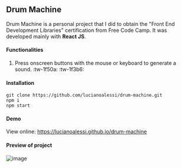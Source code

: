 ## Drum Machine

Drum Machine is a personal project that I did to obtain the "Front End Development Libraries" certification from Free Code Camp. It was developed mainly with **React JS**.

#### Functionalities

1. Press onscreen buttons with the mouse or keyboard to generate a sound. :tw-1f50a: :tw-1f3b6:


#### Installation

	git clone https://github.com/lucianoalessi/drum-machine.git
	npm i
	npm start

#### Demo

View online:  https://lucianoalessi.github.io/drum-machine

#### Preview of project

![image](https://github.com/lucianoalessi/drum-machine/assets/115379121/a00042ac-71f5-4091-9348-3fcc04e5005f)







